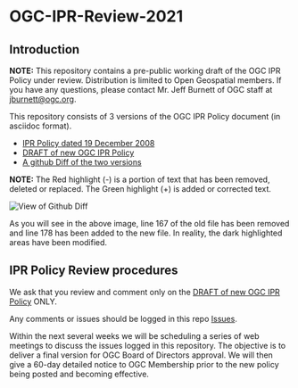 # OGC-IPR-Review-2021


## Introduction

**NOTE:** This repository contains a pre-public working draft of the OGC IPR Policy under review. Distribution is limited to Open Geospatial members. If you have any questions, please contact Mr. Jeff Burnett of OGC staff at jburnett@ogc.org.

This repository consists of 3 versions of the OGC IPR Policy document (in asciidoc format).

* [IPR Policy dated 19 December 2008](https://github.com/opengeospatial/OGC-IPR-Review-2021/blob/main/ogc_ipr_policy_old.adoc)
* [DRAFT of new OGC IPR Policy](https://github.com/opengeospatial/OGC-IPR-Review-2021/blob/main/ogc_ipr_policy_new.adoc)
* [A github Diff of the two versions](https://github.com/opengeospatial/OGC-IPR-Review-2021/commit/2a18c73273d91160ea2f0e598d63ef3185081845)

**NOTE:** The Red highlight (-) is a portion of text that has been removed, deleted or replaced.  The Green highlight (+) is added or corrected text.

![View of Github Diff](https://github.com/opengeospatial/OGC-IPR-Review-2021/blob/main/resources/Screen%20Shot%202021-06-25%20at%201.18.28%20PM.png)

As you will see in the above image, line 167 of the old file has been removed and line 178 has been added to the new file.  In reality, the dark highlighted areas have been modified. 

## IPR Policy Review procedures

We ask that you review and comment only on the [DRAFT of new OGC IPR Policy](https://github.com/opengeospatial/OGC-IPR-Review-2021/blob/main/ogc_ipr_policy_new.adoc) ONLY.

Any comments or issues should be logged in this repo [Issues](https://github.com/opengeospatial/OGC-IPR-Review-2021/issues).

Within the next several weeks we will be scheduling a series of web meetings to discuss the issues logged in this repository.  The objective is to deliver a final version for OGC Board of Directors approval.  We will then give a 60-day detailed notice to OGC Membership prior to the new policy being posted and becoming effective. 

